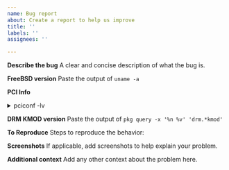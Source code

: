 ```yaml
---
name: Bug report
about: Create a report to help us improve
title: ''
labels: ''
assignees: ''

---
```


**Describe the bug**
A clear and concise description of what the bug is.

**FreeBSD version**
Paste the output of `uname -a`

**PCI Info**

<details>
  <summary>pciconf -lv</summary>
  
Paste the output of `pciconf -vl`

</details>

**DRM KMOD version**
Paste the output of `pkg query -x '%n %v' 'drm.*kmod'`

**To Reproduce**
Steps to reproduce the behavior:

**Screenshots**
If applicable, add screenshots to help explain your problem.

**Additional context**
Add any other context about the problem here.
